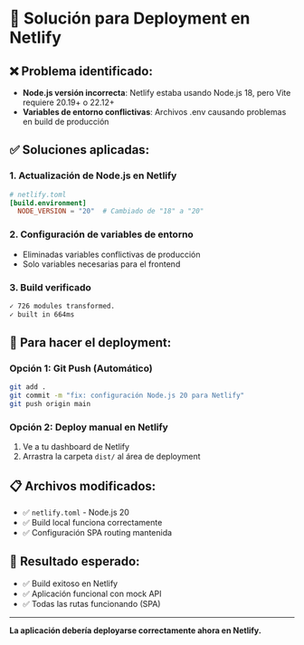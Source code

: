# 🚀 Solución para Deployment en Netlify

## ❌ Problema identificado:
- **Node.js versión incorrecta**: Netlify estaba usando Node.js 18, pero Vite requiere 20.19+ o 22.12+
- **Variables de entorno conflictivas**: Archivos .env causando problemas en build de producción

## ✅ Soluciones aplicadas:

### 1. **Actualización de Node.js en Netlify**
```toml
# netlify.toml
[build.environment]
  NODE_VERSION = "20"  # Cambiado de "18" a "20"
```

### 2. **Configuración de variables de entorno**
- Eliminadas variables conflictivas de producción
- Solo variables necesarias para el frontend

### 3. **Build verificado**
```bash
✓ 726 modules transformed.
✓ built in 664ms
```

## 🔧 Para hacer el deployment:

### Opción 1: Git Push (Automático)
```bash
git add .
git commit -m "fix: configuración Node.js 20 para Netlify"
git push origin main
```

### Opción 2: Deploy manual en Netlify
1. Ve a tu dashboard de Netlify
2. Arrastra la carpeta `dist/` al área de deployment

## 📋 Archivos modificados:
- ✅ `netlify.toml` - Node.js 20
- ✅ Build local funciona correctamente
- ✅ Configuración SPA routing mantenida

## 🎯 Resultado esperado:
- ✅ Build exitoso en Netlify
- ✅ Aplicación funcional con mock API
- ✅ Todas las rutas funcionando (SPA)

---

**La aplicación debería deployarse correctamente ahora en Netlify.**